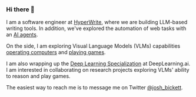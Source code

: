 ### Hi there 👋

I am a software engineer at [HyperWrite](https://hyperwriteai.com), where we are building LLM-based writing tools. In addition, we've explored the automation of web tasks with an [AI agents](https://venturebeat.com/ai/hyperwrite-unveils-breakthrough-ai-agent-that-can-surf-the-web-like-a-human/).

On the side, I am exploring Visual Language Models (VLMs) capabilities [operating computers](https://venturebeat.com/ai/the-self-operating-computer-emerges/) and [playing games](https://www.youtube.com/watch?v=9Znt4dMAB7U). 

I am also wrapping up the [Deep Learning Specialization](https://www.deeplearning.ai/deep-learning-specialization/) at DeepLearning.ai. I am interested in collaborating on research projects exploring VLMs' ability to reason and play games.

The easiest way to reach me is to message me on Twitter [@josh_bickett](https://twitter.com/josh_bickett).

